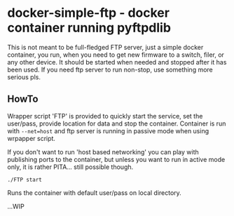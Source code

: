 # docker-simple-ftp - docker container running pyftpdlib
This is not meant to be full-fledged FTP server, just a simple docker container, you run, when you need to get new firmware to a switch, filer, or any other device.
It should be started when needed and stopped after it has been used. If you need ftp server to run non-stop, use something more serious pls.

## HowTo
Wrapper script 'FTP' is provided to quickly start the service, set the user/pass, provide location for data and stop the container.
Container is run with `--net=host`  and ftp server is running in passive mode when using wrpapper script.  

If you don't want to run 'host based networking' you can play with publishing ports to the container, but unless you want to run in active mode only, it is rather PITA... still possible though.

```
./FTP start 
```
Runs the container with default user/pass on local directory.


...WIP
